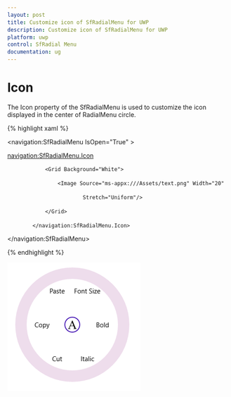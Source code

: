 ```yaml
---
layout: post
title: Customize icon of SfRadialMenu for UWP
description: Customize icon of SfRadialMenu for UWP
platform: uwp
control: SfRadial Menu 
documentation: ug
---
```


# Icon  

The Icon property of the SfRadialMenu is used to customize the icon displayed in the center of RadialMenu circle.   

{% highlight xaml %}

<navigation:SfRadialMenu IsOpen="True" >

<navigation:SfRadialMenu.Icon>

                <Grid Background="White">

                    <Image Source="ms-appx:///Assets/text.png" Width="20"  

 	 	 	                Stretch="Uniform"/>

                </Grid>

            </navigation:SfRadialMenu.Icon>



 </navigation:SfRadialMenu>

{% endhighlight %}


![](Icon_images/Icon_img1.png)





